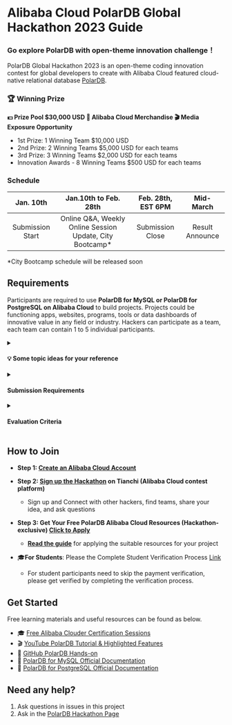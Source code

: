 # Alibaba Cloud PolarDB Global Hackathon 2023 Guide
### Go explore PolarDB with open-theme innovation challenge！ 


PolarDB Global Hackathon 2023 is an open-theme coding innovation contest for global developers to create with Alibaba Cloud featured cloud-native relational database [PolarDB](https://www.alibabacloud.com/product/polardb).

### 🏆 Winning Prize 
**💵 Prize Pool $30,000 USD    🎁 Alibaba Cloud Merchandise    🎬 Media Exposure Opportunity**
- 1st Prize: 1 Winning Team $10,000 USD
- 2nd Prize: 2 Winning Teams $5,000 USD for each teams
- 3rd Prize: 3 Winning Teams $2,000 USD for each teams
- Innovation Awards - 8 Winning Teams $500 USD for each teams



### Schedule
| Jan. 10th | Jan.10th to Feb. 28th | Feb. 28th, EST 6PM | Mid-March |
| :-----------------: | :-----------------: | :-------------------: | :------------: | 
|Submission Start| Online Q&A, Weekly Online Session Update, City Bootcamp*  | Submission Close | Result Announce|

 *City Bootcamp schedule will be released soon 

## Requirements


Participants are required to use **PolarDB for MySQL or PolarDB for PostgreSQL on Alibaba Cloud** to build projects. Projects could be functioning apps, websites, programs, tools or data dashboards of innovative value in any field or industry. Hackers can participate as a team, each team can contain 1 to 5 individual participants. 

<details>
  <summary><h4>💡 Some topic ideas for your reference</head></summary>

- **♻️ Sustainable Development**
  - Green energy applications for home energy saving or home solar energy back to the grid
  - Smart agriculture systems for saving resources and increasing quantity and quality of food
- **🎮 Gaming & Web3** 
  - Metaverse (PolarDB for PostgreSQL supports the spatial-temporal engine called Ganos to build a digital twin world) 
  - Location-based sports game（PolarDB for PostgreSQL supports the spatial-temporal engine called Ganos to build a digital twin world) 
  - Build a global-server game (PolarDB for MySQL supports Global Database Network(GDN))
- **🏦 FinTech** 
  - Online banking, risk management, financial services, trading system
- **🛍 E-commerce & Logistics** 
  - Shopping website/apps, supporting immersive shopping experiences, flash sales, new product releases and other scenes like Live streaming shopping
</details>

<details>
  <summary><h4>Submission Requirements</head></summary>
  
- **PPT is required** for sharing your project idea and design, explain how you use PolarDB in your project and present a demo of your project. Please check the PolarDB Global Hackathon template slides for the submission requirement in detail.
- **Presentation video is optional but highly recommended** to help judges to have better understand about your project
- **Zip file containing your sample application and source code is highly recommended**. Please also provide the README for judges to run the application
</details>
<details>
  <summary><h4>Evaluation Criteria</head></summary>
  
- ***Technical Implementation(40%)***
    - How well the application was designed and executed by the developer and how well PolarDB was executed in the submission
    - **Using PolarDB advanced features is highly recommended**
- ***Commercial or Social Value(30%)***
    - The submission is commercially viable, or has social value; the project plan is complete and has clear goals. The project is innovative, distinct from well-developed industry themes and solutions, and outperforms existing products. 
    - The value and innovation of the project are clearly described & demonstrated in submissions.
- ***Innovation and Creativity(20%)***
    - The originality and creativity of the project.
- ***Usage of Alibaba Cloud Products(10%)***
    - One or multiple Alibaba Cloud products are consumed by your account(s) and used in your solution, including for training models or building your working demo.
    

- ***Bonus***
    - Upload your presentation video to YouTube or share your project on GitHub can get extra 5 bonus marks. If you upload your work to YouTube or GitHub, please attach the link to your submission slides.
</details>



## How to Join
- **Step 1: [Create an Alibaba Cloud Account](https://account.alibabacloud.com/register/intl_register.htm)**
- **Step 2: [Sign up the Hackathon](https://tianchi.alibabacloud.com/competition/entrance/532047/information) on Tianchi (Alibaba Cloud contest platform)**
  - Sign up and Connect with other hackers, find teams, share your idea, and ask questions
- **Step 3: Get Your Free PolarDB Alibaba Cloud Resources (Hackathon-exclusive) [Click to Apply](https://page-intl.aliyun.com/form/act862887044/index.htm)**
  - **[Read the guide](https://www.alibabacloud.com/blog/how-to-claim-free-resources-for-polardb-hackathon_599631)** for applying the suitable resources for your project



- 🎓**For Students**: Please the Complete Student Verification Process [Link](https://www.alibabacloud.com/campaign/education)
  -  For student participants need to skip the payment verification, please get verified by completing the verification process. 

## Get Started
Free learning materials and useful resources can be found as below. 
- 🎓  [Free Alibaba Clouder Certification Sessions](https://edu.alibabacloud.com/certification/clouder-apsaradb-polardb?spm=a3c0i.24664738.7065039440.28.7e797c05AaTLqc) 
- 🎬  [YouTube PolarDB Tutorial & Highlighted Features](https://www.youtube.com/@AlibabaDatabase/featured)
- 🌟  [GitHub PolarDB Hands-on](https://github.com/ApsaraDB/PolarDB-Hands-On)
- 📖  [PolarDB for MySQL Official Documentation](https://www.alibabacloud.com/help/en/polardb-for-mysql/latest/quick-start)
- 📖  [PolarDB for PostgreSQL Official Documentation](https://www.alibabacloud.com/help/en/polardb-for-postgresql/latest/getting-started)


## Need any help?
1. Ask questions in issues in this project
2. Ask in the [PolarDB Hackathon Page](https://tianchi.aliyun.com/competition/entrance/532047/forum)





